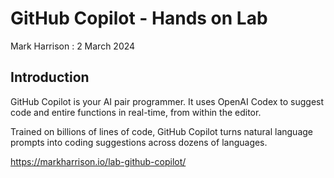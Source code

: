# GitHub Copilot - Hands on Lab 

Mark Harrison : 2 March 2024  

## Introduction

GitHub Copilot is your AI pair programmer.  It uses OpenAI Codex to suggest code and entire functions in real-time, from within the editor.

Trained on billions of lines of code, GitHub Copilot turns natural language prompts into coding suggestions across dozens of languages.

<https://markharrison.io/lab-github-copilot/>
